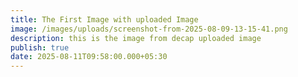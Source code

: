 ```yaml
---
title: The First Image with uploaded Image
image: /images/uploads/screenshot-from-2025-08-09-13-15-41.png
description: this is the image from decap uploaded image
publish: true
date: 2025-08-11T09:58:00.000+05:30
---
```

